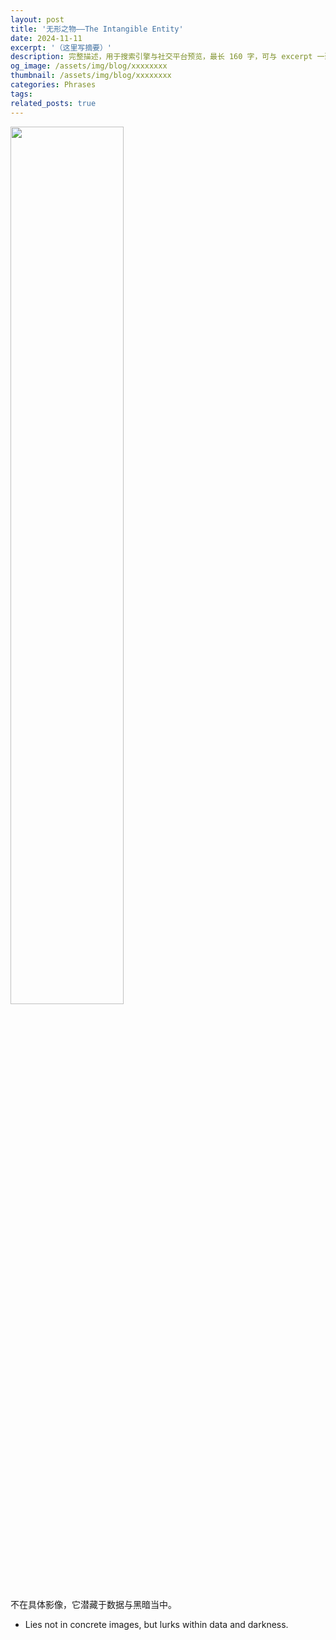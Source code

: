 ```yaml
---
layout: post
title: '无形之物——The Intangible Entity'
date: 2024-11-11
excerpt: '（这里写摘要）'
description: 完整描述，用于搜索引擎与社交平台预览，最长 160 字，可与 excerpt 一致
og_image: /assets/img/blog/xxxxxxxx
thumbnail: /assets/img/blog/xxxxxxxx
categories: Phrases
tags: 
related_posts: true
---
```


<img src="{{ '/assets/img/blog/xxxxxxxx' | relative_url }}" style="width:60%;">

不在具体影像，它潜藏于数据与黑暗当中。

- Lies not in concrete images, but lurks within data and darkness.